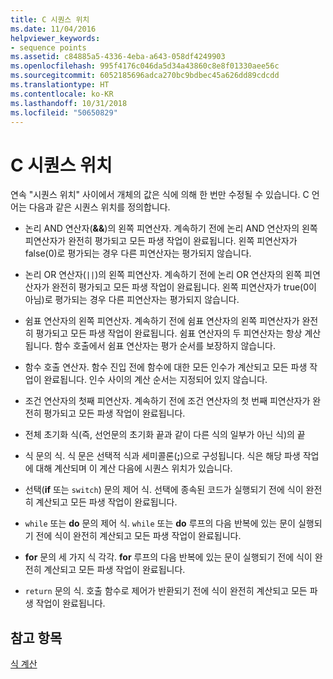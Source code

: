 ```yaml
---
title: C 시퀀스 위치
ms.date: 11/04/2016
helpviewer_keywords:
- sequence points
ms.assetid: c84885a5-4336-4eba-a643-058df4249903
ms.openlocfilehash: 995f4176c046da5d34a43860c8e8f01330aee56c
ms.sourcegitcommit: 6052185696adca270bc9bdbec45a626dd89cdcdd
ms.translationtype: HT
ms.contentlocale: ko-KR
ms.lasthandoff: 10/31/2018
ms.locfileid: "50650829"
---
```

# <a name="c-sequence-points"></a>C 시퀀스 위치

연속 "시퀀스 위치" 사이에서 개체의 값은 식에 의해 한 번만 수정될 수 있습니다. C 언어는 다음과 같은 시퀀스 위치를 정의합니다.

- 논리 AND 연산자(**&&**)의 왼쪽 피연산자. 계속하기 전에 논리 AND 연산자의 왼쪽 피연산자가 완전히 평가되고 모든 파생 작업이 완료됩니다. 왼쪽 피연산자가 false(0)로 평가되는 경우 다른 피연산자는 평가되지 않습니다.

- 논리 OR 연산자(`||`)의 왼쪽 피연산자. 계속하기 전에 논리 OR 연산자의 왼쪽 피연산자가 완전히 평가되고 모든 파생 작업이 완료됩니다. 왼쪽 피연산자가 true(0이 아님)로 평가되는 경우 다른 피연산자는 평가되지 않습니다.

- 쉼표 연산자의 왼쪽 피연산자. 계속하기 전에 쉼표 연산자의 왼쪽 피연산자가 완전히 평가되고 모든 파생 작업이 완료됩니다. 쉼표 연산자의 두 피연산자는 항상 계산됩니다. 함수 호출에서 쉼표 연산자는 평가 순서를 보장하지 않습니다.

- 함수 호출 연산자. 함수 진입 전에 함수에 대한 모든 인수가 계산되고 모든 파생 작업이 완료됩니다. 인수 사이의 계산 순서는 지정되어 있지 않습니다.

- 조건 연산자의 첫째 피연산자. 계속하기 전에 조건 연산자의 첫 번째 피연산자가 완전히 평가되고 모든 파생 작업이 완료됩니다.

- 전체 초기화 식(즉, 선언문의 초기화 끝과 같이 다른 식의 일부가 아닌 식)의 끝

- 식 문의 식. 식 문은 선택적 식과 세미콜론(**;**)으로 구성됩니다. 식은 해당 파생 작업에 대해 계산되며 이 계산 다음에 시퀀스 위치가 있습니다.

- 선택(**if** 또는 `switch`) 문의 제어 식. 선택에 종속된 코드가 실행되기 전에 식이 완전히 계산되고 모든 파생 작업이 완료됩니다.

- `while` 또는 **do** 문의 제어 식. `while` 또는 **do** 루프의 다음 반복에 있는 문이 실행되기 전에 식이 완전히 계산되고 모든 파생 작업이 완료됩니다.

- **for** 문의 세 가지 식 각각. **for** 루프의 다음 반복에 있는 문이 실행되기 전에 식이 완전히 계산되고 모든 파생 작업이 완료됩니다.

- `return` 문의 식. 호출 함수로 제어가 반환되기 전에 식이 완전히 계산되고 모든 파생 작업이 완료됩니다.

## <a name="see-also"></a>참고 항목

[식 계산](../c-language/expression-evaluation-c.md)
